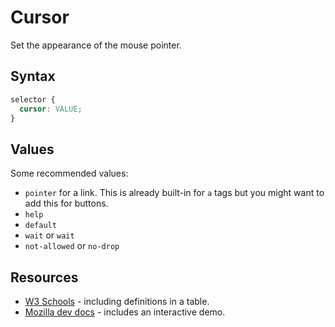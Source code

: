 # Cursor

Set the appearance of the mouse pointer.


## Syntax

```css
selector {
  cursor: VALUE;
}
```


## Values

Some recommended values:

- `pointer` for a link. This is already built-in for `a` tags but you might want to add this for buttons.
- `help`
- `default`
- `wait` or `wait`
- `not-allowed` or `no-drop`


## Resources

- [W3 Schools](https://www.w3schools.com/csSref/pr_class_cursor.asp) - including definitions in a table.
- [Mozilla dev docs](https://developer.mozilla.org/en-US/docs/Web/CSS/cursor) - includes an interactive demo.
